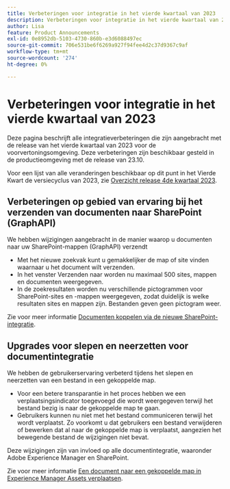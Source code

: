 ```yaml
---
title: Verbeteringen voor integratie in het vierde kwartaal van 2023
description: Verbeteringen voor integratie in het vierde kwartaal van 2023
author: Lisa
feature: Product Announcements
exl-id: 0e8952db-5103-4730-860b-e3d6088497ec
source-git-commit: 706e531be6f6269a927f94fee4d2c37d9367c9af
workflow-type: tm+mt
source-wordcount: '274'
ht-degree: 0%

---
```


# Verbeteringen voor integratie in het vierde kwartaal van 2023

Deze pagina beschrijft alle integratieverbeteringen die zijn aangebracht met de release van het vierde kwartaal van 2023 voor de voorvertoningsomgeving. Deze verbeteringen zijn beschikbaar gesteld in de productieomgeving met de release van 23.10.

Voor een lijst van alle veranderingen beschikbaar op dit punt in het Vierde Kwart de versiecyclus van 2023, zie [Overzicht release 4de kwartaal 2023](/help/quicksilver/product-announcements/product-releases/23-q4-release-activity/23-q4-release-overview.md).

## Verbeteringen op gebied van ervaring bij het verzenden van documenten naar SharePoint (GraphAPI)

We hebben wijzigingen aangebracht in de manier waarop u documenten naar uw SharePoint-mappen (GraphAPI) verzendt

* Met het nieuwe zoekvak kunt u gemakkelijker de map of site vinden waarnaar u het document wilt verzenden.
* In het venster Verzenden naar worden nu maximaal 500 sites, mappen en documenten weergegeven.
* In de zoekresultaten worden nu verschillende pictogrammen voor SharePoint-sites en -mappen weergegeven, zodat duidelijk is welke resultaten sites en mappen zijn. Bestanden geven geen pictogram weer.

Zie voor meer informatie [Documenten koppelen via de nieuwe SharePoint-integratie](/help/quicksilver/administration-and-setup/configure-integrations/configure-sharepoint-integration.md#link-documents-through-the-new-sharepoint-integration).

## Upgrades voor slepen en neerzetten voor documentintegratie

We hebben de gebruikerservaring verbeterd tijdens het slepen en neerzetten van een bestand in een gekoppelde map.

* Voor een betere transparantie in het proces hebben we een verplaatsingsindicator toegevoegd die wordt weergegeven terwijl het bestand bezig is naar de gekoppelde map te gaan.
* Gebruikers kunnen nu niet met het bestand communiceren terwijl het wordt verplaatst. Zo voorkomt u dat gebruikers een bestand verwijderen of bewerken dat al naar de gekoppelde map is verplaatst, aangezien het bewegende bestand de wijzigingen niet bevat.

Deze wijzigingen zijn van invloed op alle documentintegratie, waaronder Adobe Experience Manager en SharePoint.

Zie voor meer informatie [Een document naar een gekoppelde map in Experience Manager Assets verplaatsen](/help/quicksilver/documents/adobe-workfront-for-experience-manager-assets-essentials/send-to-aem.md#move-a-document-to-a-linked-folder-in-experience-manager-assets).
